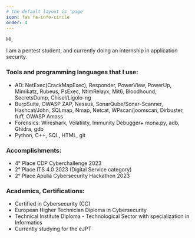 ```yaml
---
# the default layout is 'page'
icon: fas fa-info-circle
order: 4
---
```

Hi,

I am a pentest student, and currently doing an internship in application security. 

### Tools and programming languages that I use:
- AD: NetExec(CrackMapExec), Responder, PowerView, PowerUp, Mimikatz, Rubeus, PsExec, NtlmRelayx, Mit6, Bloodhound, SecretsDump, Chisel/Ligolo-ng
- BurpSuite, OWASP ZAP, Nessus, SonarQube/Sonar-Scanner, Hashcat/John, SQLmap,  Nmap, Netcat, WPscan/joomscan, Dirbuster, fuff, OWASP Amass
- Forensics: Wireshark, Volatility, Immunity Debugger+ mona.py, adb, Ghidra, gdb
- Python, C++, SQL, HTML, git

### Accomplishments:
- 4° Place CDP Cyberchallenge 2023
- 2° Place ITS 4.0 2023 (Digital Service category)
- 2° Place Apulia Cybersecurity Hackathon 2023

### Academics, Certifications:
- Certified in Cybersecurity (CC)
- European Higher Technician Diploma in Cybersecurity
- Technical Institute Diploma - Technological Sector with specialization in Informatics
- Currently studying for the eJPT

<script src="https://tryhackme.com/badge/2023674"></script>




